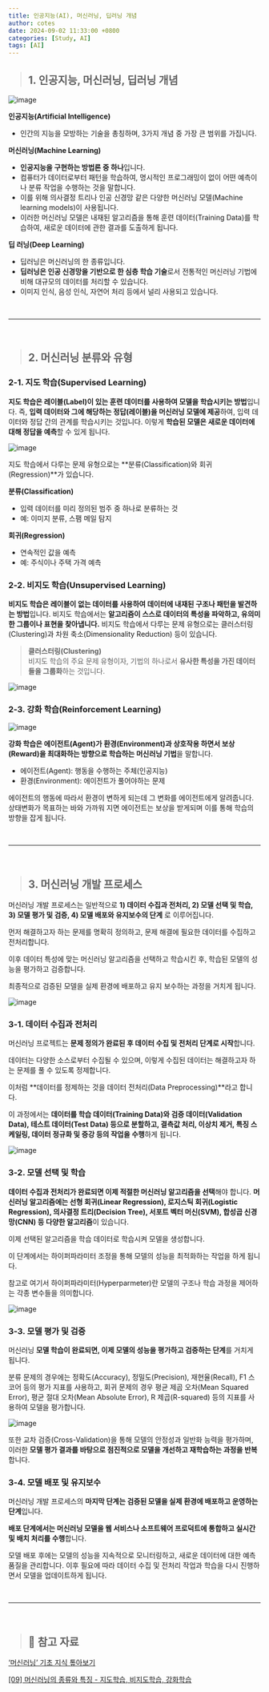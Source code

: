 ```yaml
---
title: 인공지능(AI), 머신러닝, 딥러닝 개념
author: cotes
date: 2024-09-02 11:33:00 +0800
categories: [Study, AI]
tags: [AI]
---
```


> ## 1. 인공지능, 머신러닝, 딥러닝 개념 

![image](https://github.com/user-attachments/assets/061bac55-5e32-41da-b24b-57e961abb23e)

**인공지능(Artificial Intelligence)**

- 인간의 지능을 모방하는 기술을 총칭하며, 3가지 개념 중 가장 큰 범위를 가집니다.

**머신러닝(Machine Learning)**

- **인공지능을 구현하는 방법론 중 하나**입니다.
- 컴퓨터가 데이터로부터 패턴을 학습하여, 명시적인 프로그래밍이 없이 어떤 예측이나 분류 작업을 수행하는 것을 말합니다.
- 이를 위해 의사결정 트리나 인공 신경망 같은 다양한 머신러닝 모델(Machine learning models)이 사용됩니다.
- 이러한 머신러닝 모델은 내재된 알고리즘을 통해 훈련 데이터(Training Data)를 학습하여, 새로운 데이터에 관한 결과를 도출하게 됩니다.

**딥 러닝(Deep Learning)**

- 딥러닝은 머신러닝의 한 종류입니다.
- **딥러닝은 인공 신경망을 기반으로 한 심층 학습 기술**로서 전통적인 머신러닝 기법에 비해 대규모의 데이터를 처리할 수 있습니다.
- 이미지 인식, 음성 인식, 자연어 처리 등에서 널리 사용되고 있습니다.

<br/>

---

<br/>

> ## 2. 머신러닝 분류와 유형

### 2-1. 지도 학습(Supervised Learning)

**지도 학습은 레이블(Label)이 있는 훈련 데이터를 사용하여 모델을 학습시키는 방법**입니다. 즉, **입력 데이터와 그에 해당하는 정답(레이블)을 머신러닝 모델에 제공**하여, 입력 데이터와 정답 간의 관계를 학습시키는 것입니다. 이렇게 **학습된 모델은 새로운 데이터에 대해 정답을 예측**할 수 있게 됩니다.

![image](https://github.com/user-attachments/assets/fdd54eaf-b818-42ca-9da3-0f5b2e4cfd09)

지도 학습에서 다루는 문제 유형으로는 **분류(Classification)와 회귀(Regression)**가 있습니다.

**분류(Classification)**

- 입력 데이터를 미리 정의된 범주 중 하나로 분류하는 것
- 예: 이미지 분류, 스팸 메일 탐지

**회귀(Regression)**

- 연속적인 값을 예측
- 예: 주식이나 주택 가격 예측

### 2-2. 비지도 학습(Unsupervised Learning)

**비지도 학습은 레이블이 없는 데이터를 사용하여 데이터에 내재된 구조나 패턴을 발견하는 방법**입니다. 비지도 학습에서는 **알고리즘이 스스로 데이터의 특성을 파악하고, 유의미한 그룹이나 표현을 찾아냅니다.** 비지도 학습에서 다루는 문제 유형으로는 클러스터링(Clustering)과 차원 축소(Dimensionality Reduction) 등이 있습니다.

> **클러스터링(Clustering)**<br/>
> 비지도 학습의 주요 문제 유형이자, 기법의 하나로서 **유사한 특성을 가진 데이터들을 그룹화**하는 것입니다.

![image](https://github.com/user-attachments/assets/2e7f960b-de90-4b60-8152-105a4ec0de9c)

### 2-3. 강화 학습(Reinforcement Learning)

![image](https://github.com/user-attachments/assets/2109d2c2-58cd-4377-ae39-b6f291cea66f)

**강화 학습은 에이전트(Agent)가 환경(Environment)과 상호작용 하면서 보상(Reward)을 최대화하는 방향으로 학습하는 머신러닝 기법**을 말합니다.

- 에이전트(Agent): 행동을 수행하는 주체(인공지능)
- 환경(Environment): 에이전트가 풀어야하는 문제

에이전트의 행동에 따라서 환경이 변하게 되는데 그 변화를 에이전트에게 알려줍니다. 상태변화가 목표하는 바와 가까워 지면 에이전트는 보상을 받게되며 이를 통해 학습의 방향을 잡게 됩니다.

<br/>

---

<br/>

> ## 3. 머신러닝 개발 프로세스

머신러닝 개발 프로세스는 일반적으로 **1) 데이터 수집과 전처리, 2) 모델 선택 및 학습, 3) 모델 평가 및 검증, 4) 모델 배포와 유지보수의 단계** 로 이루어집니다.

먼저 해결하고자 하는 문제를 명확히 정의하고, 문제 해결에 필요한 데이터를 수집하고 전처리합니다.

이후 데이터 특성에 맞는 머신러닝 알고리즘을 선택하고 학습시킨 후, 학습된 모델의 성능을 평가하고 검증합니다.

최종적으로 검증된 모델을 실제 환경에 배포하고 유지 보수하는 과정을 거치게 됩니다.

![image](https://github.com/user-attachments/assets/e2c14b47-0aab-453f-9ac2-7d0413cff796)

### 3-1. 데이터 수집과 전처리

머신러닝 프로젝트는 **문제 정의가 완료된 후 데이터 수집 및 전처리 단계로 시작**합니다.

데이터는 다양한 소스로부터 수집될 수 있으며, 이렇게 수집된 데이터는 해결하고자 하는 문제를 풀 수 있도록 정제합니다.

이처럼 **데이터를 정제하는 것을 데이터 전처리(Data Preprocessing)**라고 합니다.

이 과정에서는 **데이터를 학습 데이터(Training Data)와 검증 데이터(Validation Data), 테스트 데이터(Test Data) 등으로 분할하고, 결측값 처리, 이상치 제거, 특징 스케일링, 데이터 정규화 및 증강 등의 작업을 수행**하게 됩니다.

![image](https://github.com/user-attachments/assets/ac1b4463-e997-490a-ae81-eaa593026970)

### 3-2. 모델 선택 및 학습

**데이터 수집과 전처리가 완료되면 이제 적절한 머신러닝 알고리즘을 선택**해야 합니다. **머신러닝 알고리즘에는 선형 회귀(Linear Regression), 로지스틱 회귀(Logistic Regression), 의사결정 트리(Decision Tree), 서포트 벡터 머신(SVM), 합성곱 신경망(CNN) 등 다양한 알고리즘**이 있습니다.

이제 선택된 알고리즘을 학습 데이터로 학습시켜 모델을 생성합니다.

이 단계에서는 하이퍼파라미터 조정을 통해 모델의 성능을 최적화하는 작업을 하게 됩니다.

참고로 여기서 하이퍼파라미터(Hyperparmeter)란 모델의 구조나 학습 과정을 제어하는 각종 변수들을 의미합니다.

![image](https://github.com/user-attachments/assets/d669249c-f0d6-4d32-b1c3-0aecb9ff1305)

### 3-3. 모델 평가 및 검증

머신러닝 **모델 학습이 완료되면, 이제 모델의 성능을 평가하고 검증하는 단계**를 거치게 됩니다.

분류 문제의 경우에는 정확도(Accuracy), 정밀도(Precision), 재현율(Recall), F1 스코어 등의 평가 지표를 사용하고, 회귀 문제의 경우 평균 제곱 오차(Mean Squared Error), 평균 절대 오차(Mean Absolute Error), R 제곱(R-squared) 등의 지표를 사용하여 모델을 평가합니다.

![image](https://github.com/user-attachments/assets/0b799a12-2b82-4ccb-82a7-d351cfb9b649)

또한 교차 검증(Cross-Validation)을 통해 모델의 안정성과 일반화 능력을 평가하며, 이러한 **모델 평가 결과를 바탕으로 점진적으로 모델을 개선하고 재학습하는 과정을 반복**합니다.

### 3-4. 모델 배포 및 유지보수

머신러닝 개발 프로세스의 **마지막 단계는 검증된 모델을 실제 환경에 배포하고 운영하는 단계**입니다.

**배포 단계에서는 머신러닝 모델을 웹 서비스나 소프트웨어 프로덕트에 통합하고 실시간 및 배치 처리를 수행**합니다.

모델 배포 후에는 모델의 성능을 지속적으로 모니터링하고, 새로운 데이터에 대한 예측 품질을 관리합니다. 이후 필요에 따라 데이터 수집 및 전처리 작업과 학습을 다시 진행하면서 모델을 업데이트하게 됩니다.

<br/>

---

<br/>

> ## 📑 참고 자료

[‘머신러닝’ 기초 지식 톺아보기](https://yozm.wishket.com/magazine/detail/2611/)

[[09] 머신러닝의 종류와 특징 - 지도학습, 비지도학습, 강화학습](https://www.youtube.com/watch?v=qJoqYKdDwKI)
